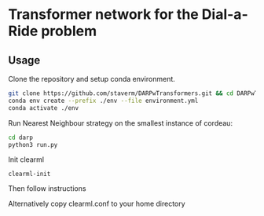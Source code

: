 # Transformer network for the Dial-a-Ride problem

## Usage

Clone the repository and setup conda environment.
```bash
git clone https://github.com/staverm/DARPwTransformers.git && cd DARPwTransformers
conda env create --prefix ./env --file environment.yml
conda activate ./env
```

Run Nearest Neighbour strategy on the smallest instance of cordeau:
```bash
cd darp
python3 run.py
```

Init clearml
```
clearml-init
```
Then follow instructions

Alternatively copy clearml.conf to your home directory 
